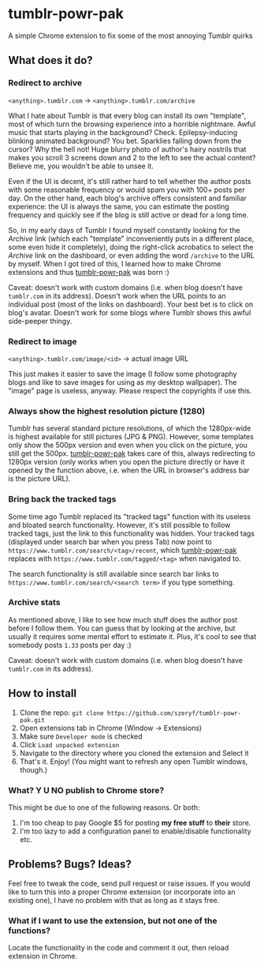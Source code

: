 # tumblr-powr-pak
A simple Chrome extension to fix some of the most annoying Tumblr quirks

## What does it do?

### Redirect to archive

`<anything>.tumblr.com` -> `<anything>.tumblr.com/archive`

What I hate about Tumblr is that every blog can install its own "template", most of which turn the browsing experience into a horrible nightmare. Awful music that starts playing in the background? Check. Epilepsy-inducing blinking animated background? You bet. Sparklies falling down from the cursor? Why the hell not! Huge blurry photo of author's hairy nostrils that makes you scroll 3 screens down and 2 to the left to see the actual content? Believe me, you wouldn't be able to unsee it.

Even if the UI is decent, it's still rather hard to tell whether the author posts with some reasonable frequency or would spam you with 100+ posts per day. On the other hand, each blog's archive offers consistent and familiar experience: the UI is always the same, you can estimate the posting frequency and quickly see if the blog is still active or dead for a long time.

So, in my early days of Tumblr I found myself constantly looking for the *Archive* link (which each "template" inconveniently puts in a different place, some even hide it completely), doing the right-click acrobatics to select the *Archive* link on the dashboard, or even adding the word `/archive` to the URL by myself. When I got tired of this, I learned how to make Chrome extensions and thus [tumblr-powr-pak](https://github.com/szeryf/tumblr-powr-pak) was born :)

Caveat: doesn't work with custom domains (i.e. when blog doesn't have `tumblr.com` in its address). Doesn't work when the URL points to an individual post (most of the links on dashboard). Your best bet is to click on blog's avatar. Doesn't work for some blogs where Tumblr shows this awful side-peeper thingy.

### Redirect to image

`<anything>.tumblr.com/image/<id>` -> actual image URL

This just makes it easier to save the image (I follow some photography blogs and like to save images for using as my desktop wallpaper). The "image" page is useless, anyway. Please respect the copyrights if use this.

### Always show the highest resolution picture (1280)

Tumblr has several standard picture resolutions, of which the 1280px-wide is highest available for still pictures (JPG & PNG). However, some templates only show the 500px version and even when you click on the picture, you still get the 500px. [tumblr-powr-pak](https://github.com/szeryf/tumblr-powr-pak) takes care of this, always redirecting to 1280px version (only works when you open the picture directly or have it opened by the function above, i.e. when the URL in browser's address bar is the picture URL).

### Bring back the tracked tags

Some time ago Tumblr replaced its "tracked tags" function with its useless and bloated search functionality. However, it's still possible to follow tracked tags, just the link to this functionality was hidden. Your tracked tags (displayed under search bar when you press Tab) now point to `https://www.tumblr.com/search/<tag>/recent`, which [tumblr-powr-pak](https://github.com/szeryf/tumblr-powr-pak) replaces with `https://www.tumblr.com/tagged/<tag>` when navigated to.

The search functionality is still available since search bar links to `https://www.tumblr.com/search/<search term>` if you type something.

### Archive stats

As mentioned above, I like to see how much stuff does the author post before I follow them. You can guess that by looking at the archive, but usually it requires some mental effort to estimate it. Plus, it's cool to see that somebody posts `1.33` posts per day :)

Caveat: doesn't work with custom domains (i.e. when blog doesn't have `tumblr.com` in its address).


## How to install

1. Clone the repo: `git clone https://github.com/szeryf/tumblr-powr-pak.git`
2. Open extensions tab in Chrome (Window -> Extensions)
3. Make sure `Developer mode` is checked
4. Click `Load unpacked extension`
5. Navigate to the directory where you cloned the extension and Select it
6. That's it. Enjoy! (You might want to refresh any open Tumblr windows, though.)

### What? Y U NO publish to Chrome store?

This might be due to one of the following reasons. Or both:

1. I'm too cheap to pay Google $5 for posting **my free stuff** to **their** store.
2. I'm too lazy to add a configuration panel to enable/disable functionality etc.


## Problems? Bugs? Ideas?

Feel free to tweak the code, send pull request or raise issues. If you would like to turn this into a proper Chrome extension (or incorporate into an existing one), I have no problem with that as long as it stays free.

### What if I want to use the extension, but not one of the functions?

Locate the functionality in the code and comment it out, then reload extension in Chrome.
